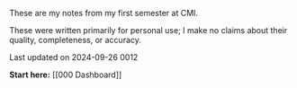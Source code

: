 These are my notes from my first semester at CMI. 

These were written primarily for personal use; I make no claims about their quality, completeness, or accuracy.

Last updated on 2024-09-26 0012

**Start here:**
[[000 Dashboard]]
